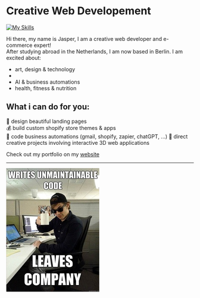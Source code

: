 # Creative Web Developement
[![My Skills](https://skillicons.dev/icons?i=js,react,threejs,blender,p5js,photoshop,html,css,tailwind,solidity,r,ableton)](https://skillicons.dev)

Hi there, my name is Jasper, I am a creative web developer and e-commerce expert!  
After studying abroad in the Netherlands, I am now based in Berlin. 
I am excited about:

- art, design & technology
- 
- AI & business automations
- health, fitness & nutrition
  
## What i can do for you:  
  
  🎨 design beautiful landing pages  
  💰 build custom shopify store themes & apps  
  🤖 code business automations (gmail, shopify, zapier, chatGPT, ...)
  📝 direct creative projects involving interactive 3D web applications

Check out my portfolio on my [website](https://dankylabs.com)

---
![programmer humor](code.jpg)
